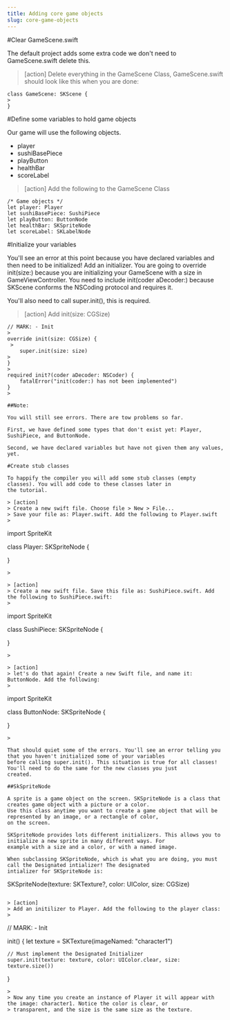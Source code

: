 ```yaml
---
title: Adding core game objects
slug: core-game-objects
---
```


#Clear GameScene.swift

The default project adds some extra code we don't need to GameScene.swift delete this. 

> [action]
> Delete everything in the GameScene Class, GameScene.swift should look like this when you are done: 
> 
```
class GameScene: SKScene {
>
}
```
>

#Define some variables to hold game objects

Our game will use the following objects. 

- player
- sushiBasePiece
- playButton
- healthBar
- scoreLabel

> [action]
> Add the following to the GameScene Class
>
```
/* Game objects */
let player: Player
let sushiBasePiece: SushiPiece
let playButton: ButtonNode
let healthBar: SKSpriteNode
let scoreLabel: SKLabelNode
```
>

#Initialize your variables 

You'll see an error at this point because you have declared variables and then need to be initialized! Add an initializer.
You are going to override init(size:) because you are initializing your GameScene with a size in GameViewController. You 
need to include init(coder aDecoder:) because SKScene conforms the NSCoding protocol and requires it. 

You'll also need to call super.init(), this is required. 

> [action]
> Add init(size: CGSize)
```
// MARK: - Init
>
override init(size: CGSize) {
 >   
    super.init(size: size)
>
}
>
required init?(coder aDecoder: NSCoder) {
    fatalError("init(coder:) has not been implemented")
}
>

##Note:

You will still see errors. There are tow problems so far. 

First, we have defined some types that don't exist yet: Player, SushiPiece, and ButtonNode.

Second, we have declared variables but have not given them any values, yet. 

#Create stub classes 

To happify the compiler you will add some stub classes (empty classes). You will add code to these classes later in 
the tutorial. 

> [action]
> Create a new swift file. Choose file > New > File... 
> Save your file as: Player.swift. Add the following to Player.swift
>
```
import SpriteKit
>
class Player: SKSpriteNode {
>    
}
```
>

> [action]
> Create a new swift file. Save this file as: SushiPiece.swift. Add the following to SushiPiece.swift: 
> 
```
import SpriteKit
>
class SushiPiece: SKSpriteNode {
>    
}
```
>

> [action]
> let's do that again! Create a new Swift file, and name it: ButtonNode. Add the following: 
> 
```
import SpriteKit
>
class ButtonNode: SKSpriteNode {
>   
}
```
>

That should quiet some of the errors. You'll see an error telling you that you haven't initialized some of your variables
before calling super.init(). This situation is true for all classes! You'll need to do the same for the new classes you just
created. 

##SkSpriteNode

A sprite is a game object on the screen. SKSpriteNode is a class that creates game object with a picture or a color. 
Use this class anytime you want to create a game object that will be represented by an image, or a rectangle of color, 
on the screen. 

SKSpriteNode provides lots different initializers. This allows you to initialize a new sprite in many different ways. For 
example with a size and a color, or with a named image. 

When subclassing SKSpriteNode, which is what you are doing, you must call the Designated intializer! The designated
intializer for SKSpriteNode is: 

```
SKSpriteNode(texture: SKTexture?, color: UIColor, size: CGSize)
```

> [action]
> Add an initilizer to Player. Add the following to the player class:
>
```
// MARK: - Init
>
init() {
    let texture = SKTexture(imageNamed: "character1")
>   
    // Must implement the Designated Initializer
    super.init(texture: texture, color: UIColor.clear, size: texture.size())
>   
}
```
>
> Now any time you create an instance of Player it will appear with the image: character1. Notice the color is clear, or
> transparent, and the size is the same size as the texture. 












